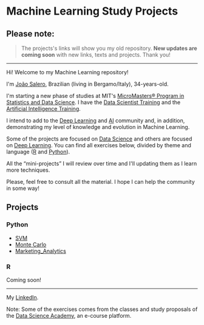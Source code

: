  # Machine Learning Study Projects

 ## Please note:
 > The projects's links will show you my old repository. **New updates are coming soon** with new links, texts and projects. 
 Thank you! 
 
 ---
 
 
 Hi! Welcome to my Machine Learning repository!
 
 I'm [João Salero](https://www.linkedin.com/in/jo%C3%A3o-s-37aa011a8/), Brazilian (living in Bergamo/Italy), 34-years-old.

 I'm starting a new phase of studies at MIT's [MicroMasters® Program in Statistics and Data Science](https://www.edx.org/micromasters/mitx-statistics-and-data-science). I have the
 [Data Scientist Training](https://www.datascienceacademy.com.br/bundle/formacao-cientista-de-dados) and the [Artificial Intelligence Training](https://www.datascienceacademy.com.br/bundle/formacao-inteligencia-artificial).

 I intend to add to the [Deep Learning](https://en.wikipedia.org/wiki/Deep_learning) and [AI](https://en.wikipedia.org/wiki/Artificial_intelligence) community and, in addition, demonstrating my level of knowledge and evolution in Machine Learning. 

 Some of the projects are focused on [Data Science](https://en.wikipedia.org/wiki/Data_science) and others are focused on [Deep Learning](https://en.wikipedia.org/wiki/Deep_learning). You can find all exercises below, divided by theme and language ([R](https://www.r-project.org/) and [Python](https://www.python.org/)).

 All the “mini-projects” I will review over time and I'll updating them as I learn more techniques.

 Please, feel free to consult all the material. I hope I can help the community in some way!


## Projects
 ### Python
- [SVM](https://github.com/Joao-Salero/Data-Science-Projects/tree/master/SVM)
- [Monte Carlo](https://github.com/Joao-Salero/Data-Science-Projects/tree/master/MonteCarlo)
- [Marketing_Analytics](https://github.com/JoaoSalero-AI/Machine-Learning-Study-Projects/tree/master/Marketing_Analytics-AB_Test)

 ### R
Coming soon!

---
My [LinkedIn](https://www.linkedin.com/in/jo%C3%A3o-s-37aa011a8/).

Note: Some of the exercises comes from the classes and study proposals of the [Data Science Academy](https://www.datascienceacademy.com.br/), an e-course platform.
